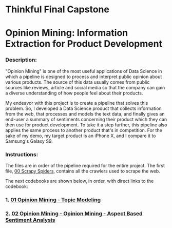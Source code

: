 # Thinkful Final Capstone 

# Opinion Mining: Information Extraction for Product Development

### Description:

"Opinion Mining" is one of the most useful applications of Data Science in which a pipeline is designed to process and interpret public opinion about various products. The source of this data usually comes from public sources like reviews, article and social media so that the company can gain a diverse understanding of how people feel about their products.

My endeavor with this project is to create a pipeline that solves this problem. So, I developed a Data Science product that collects information from the web, that processes and models the text data, and finally gives an end-user a summary of sentiments concerning their product which they can then use for product development. To take it a step further, this pipeline also applies the same process to another product that's in competition. For the sake of my demo, my target product is an iPhone X, and I compare it to Samsung's Galaxy S9.

### Instructions:
The files are in order of the pipeline required for the entire project. The first file, [00 Scrapy Spiders](https://github.com/ayan1995/Thinkful/tree/master/Bootcamp/Final%20Capstone%20Opinion%20Mining/Opinion%20Mining/Notebooks/00%20Scrapy%20Spiders), contains all the crawlers used to scrape the web.

The next codebooks are shown below, in order, with direct links to the codebook:
### 1. [01 Opinion Mining - Topic Modeling](https://github.com/ayan1995/Thinkful/blob/430d48ac872b86c512d4a16c90b6c7c98a7d51c0/Bootcamp/Final%20Capstone%20Opinion%20Mining/Opinion%20Mining/Notebooks/01%20Topic%20Modelling/Opinion%20Mining%20-%20Topic%20Modeling.ipynb)
### 2. [02 Opinion Mining - Opinion Mining - Aspect Based Sentiment Analysis](https://github.com/ayan1995/Thinkful/blob/430d48ac872b86c512d4a16c90b6c7c98a7d51c0/Bootcamp/Final%20Capstone%20Opinion%20Mining/Opinion%20Mining/Notebooks/02%20Opinion%20Mining/Opinion%20Mining%20-%20Aspect%20Based%20Sentiment%20Analysis.ipynb)
